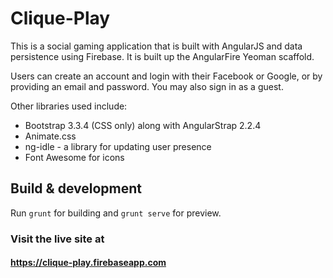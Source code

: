 # Clique-Play

This is a social gaming application that is built with AngularJS and data persistence using Firebase. It is built up the AngularFire Yeoman scaffold.

Users can create an account and login with their Facebook or Google, or by providing an email and password. You may also sign in as a guest.

Other libraries used include:

* Bootstrap 3.3.4 (CSS only) along with AngularStrap 2.2.4 
* Animate.css
* ng-idle - a library for updating user presence
* Font Awesome for icons

## Build & development

Run `grunt` for building and `grunt serve` for preview.

### Visit the live site at 
#### https://clique-play.firebaseapp.com